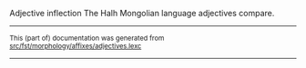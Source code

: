 Adjective inflection
The Halh Mongolian language adjectives compare.

* * *

<small>This (part of) documentation was generated from [src/fst/morphology/affixes/adjectives.lexc](https://github.com/giellalt/lang-khk/blob/main/src/fst/morphology/affixes/adjectives.lexc)</small>

---

